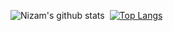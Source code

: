 ![Nizam's github stats](https://github-readme-stats.vercel.app/api?username=nizam19&show_icons=true&theme=dark)&nbsp;
[![Top Langs](https://github-readme-stats.vercel.app/api/top-langs/?username=nizam19&layout=compact&theme=dark)](https://github.com/anuraghazra/github-readme-stats)

<!--

### Hi there 👋

**nizam19/nizam19** is a ✨ _special_ ✨ repository because its `README.md` (this file) appears on your GitHub profile.

Here are some ideas to get you started:

- 🔭 I’m currently working on ...
- 🌱 I’m currently learning ...
- 👯 I’m looking to collaborate on ...
- 🤔 I’m looking for help with ...
- 💬 Ask me about ...
- 📫 How to reach me: ...
- 😄 Pronouns: ...
- ⚡ Fun fact: ...
-->
